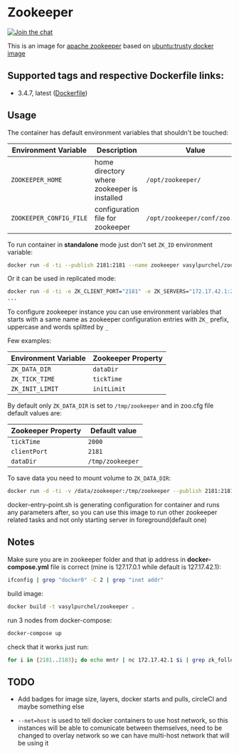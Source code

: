 # Zookeeper

[![Join the chat][1]][2]

This is an image for [apache zookeeper][3] based on [ubuntu:trusty docker image][4]

## Supported tags and respective Dockerfile links:

 * 3.4.7, latest ([Dockerfile][5])

## Usage

The container has default environment variables that shouldn't be touched:

| Environment Variable | Description | Value |
| -------------------- | ----------- | ----- |
| ```ZOOKEEPER_HOME``` | home directory where zookeeper is installed | ```/opt/zookeeper/``` |
| ```ZOOKEEPER_CONFIG_FILE``` | configuration file for zookeeper | ```/opt/zookeeper/conf/zoo.cfg``` |

To run container in **standalone** mode just don't set ```ZK_ID``` environment variable:

```bash
docker run -d -ti --publish 2181:2181 --name zookeeper vasylpurchel/zookeeper
```

Or it can be used in replicated mode:

```bash
docker run -d -ti -e ZK_CLIENT_PORT="2181" -e ZK_SERVERS="172.17.42.1:2888:3888 172.17.42.1:2889:3889 172.17.42.1:2890:3890" -e ZK_ID=1 --publish 2181:2181 --publish 2888:2888 --publish 3888:3888 --name zookeeper-node-1 vasylpurchel/zookeeper
...
```

To configure zookeeper instance you can use environment variables that starts with a same name as zookeeper configuration entries with ```ZK_``` prefix, uppercase and words splitted by ```_```

Few examples:

| Environment Variable | Zookeeper Property |
| -------------------- | ------------------ |
| ```ZK_DATA_DIR``` | ```dataDir``` |
| ```ZK_TICK_TIME``` | ```tickTime``` |
| ```ZK_INIT_LIMIT``` | ```initLimit``` |

By default only ```ZK_DATA_DIR``` is set to ```/tmp/zookeeper``` and in zoo.cfg file default values are:

| Zookeeper Property | Default value |
| ------------------ | ------------- |
| ```tickTime``` | ```2000``` |
| ```clientPort``` | ```2181``` |
| ```dataDir``` | ```/tmp/zookeeper``` |

To save data you need to mount volume to ```ZK_DATA_DIR```:

```bash
docker run -d -ti -v /data/zookeeper:/tmp/zookeeper --publish 2181:2181 --name zookeeper vasylpurchel/zookeeper
```

docker-entry-point.sh is generating configuration for container and runs any parameters after,
so you can use this image to run other zookeeper related tasks and not only starting server in foreground(default one)

## Notes

Make sure you are in zookeeper folder and that ip address in **docker-compose.yml** file is correct (mine is 127.17.0.1 while default is 127.17.42.1):

```bash
ifconfig | grep "docker0" -C 2 | grep "inet addr"
```

build image:

```bash
docker build -t vasylpurchel/zookeeper .
```

run 3 nodes from docker-compose:

```bash
docker-compose up
```

check that it works just run:

```bash
for i in {2181..2183}; do echo mntr | nc 172.17.42.1 $i | grep zk_followers ; done
```

## TODO

 * Add badges for image size, layers, docker starts and pulls, circleCI and maybe something else

 * `--net=host` is used to tell docker containers to use host network, so this instances will be able to comunicate between themselves, need to be changed to overlay network so we can have multi-host network that will be using it

[1]: https://badges.gitter.im/Join%20Chat.svg
[2]: https://gitter.im/vasyl-purchel/zookeeper
[3]: https://zookeeper.apache.org/
[4]: https://hub.docker.com/_/ubuntu/
[5]: dockerfile
